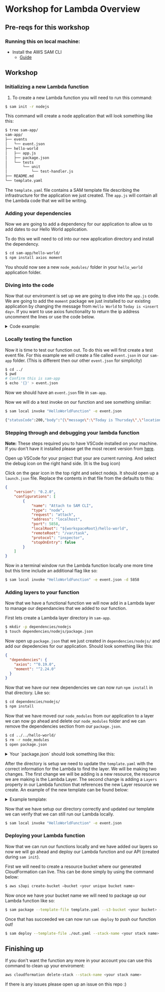 # Workshop for Lambda Overview

## Pre-reqs for this workshop

### Running this on local machine:

- Install the AWS SAM CLI
  - [Guide](https://docs.aws.amazon.com/serverless-application-model/latest/developerguide/serverless-sam-cli-install.html)

## Workshop

### Initializing a new Lambda function

1. To create a new Lambda function you will need to run this command:

```bash
$ sam init -r nodejs
```

This command will create a node application that will look something like this:

```bash
$ tree sam-app/
sam-app/
├── events
│   └── event.json
├── hello-world
│   ├── app.js
│   ├── package.json
│   └── tests
│       └── unit
│           └── test-handler.js
├── README.md
└── template.yaml
```

The `template.yaml` file contains a SAM template file describing the infrastructure for the application we just created. The `app.js` will contain all the Lambda code that we will be writing.

### Adding your dependencies 

Now we are going to add a dependency for our application to allow us to add dates to our Hello World application.

To do this we will need to cd into our new application directory and install the dependency.

```bash
$ cd sam-app/hello-world/
$ npm install axios moment
```

You should now see a new `node_modules/` folder in your `hello_world` application folder.

### Diving into the code

Now that our enviroment is set up we are going to dive into the `app.js` code. We are going to add the `moment` package we just installed to our existing application by changing the message from `Hello World` to `Today is <insert day>`. If you want to use axios functionality to return the ip address uncomment the lines or use the code below.

<details>
  <summary>Code example:</summary>
  
  This is an example of what your code could look like:

  ```javascript
  const moment = require('moment');

  const axios = require('axios')
  const url = 'http://checkip.amazonaws.com/';
  let response;

  exports.lambdaHandler = async (event, context) => {
      try {
          const ret = await axios(url);
          response = {
              'statusCode': 200,
              'body': JSON.stringify({
                  message: `Today is ${ moment().format('dddd')}`,
                  location: ret.data.trim()
              })
          }
      } catch (err) {
          console.log(err);
          return err;
      }

      return response
  };
  ```
</details>

### Locally testing the function

Now it is time to test our function out. To do this we will first create a test event file. For this example we will create a file called `event.json` in our `sam-app` folder. (This is different then our other `event.json` for simplicity)

```bash
$ cd ../
$ pwd
# Confirm this is sam-app
$ echo '{}' > event.json
```

Now we should have an `event.json` file in `sam-app`.

Now we will do a test invoke on our function and see something similiar:

```bash
$ sam local invoke "HelloWorldFunction" -e event.json

{"statusCode":200,"body":"{\"message\":\"Today is Thursday\",\"location\":\"54.208.174.178\"}"}
```

### Stepping through and debugging your lambda function

**Note:** These steps required you to have VSCode installed on your machine. If you don't have it installed please get the most recent version from [here](https://code.visualstudio.com/).

Open up VSCode for your project that your are current running. And select the debug icon on the right hand side. (It is the bug icon)

Click on the gear icon in the top right and select nodejs. It should open up a `launch.json` file. Replace the contents in that file from the defaults to this:

```json
{
    "version": "0.2.0",
    "configurations": [
        {
            "name": "Attach to SAM CLI",
            "type": "node",
            "request": "attach",
            "address": "localhost",
            "port": 5858,
            "localRoot": "${workspaceRoot}/hello-world",
            "remoteRoot": "/var/task",
            "protocol": "inspector",
            "stopOnEntry": false
        }
    ]
}
```

Now in a terminal window run the Lambda function locally one more time but this time include an additional flag like so:

```bash
$ sam local invoke "HelloWorldFunction" -e event.json -d 5858
```

### Adding layers to your function

Now that we have a functional function we will now add in a Lambda layer to manage our dependancies that we added to our function.

First lets create a Lambda layer directory in `sam-app`.

```bash
$ mkdir -p dependencies/nodejs
$ touch dependencies/nodejs/package.json
```

Now open up `package.json` that we just created in `dependencies/nodejs/` and add our depedencies for our application. Should look something like this:

```json
{
  "dependencies": {
    "axios": "^0.19.0",
    "moment": "^2.24.0"
  }
}
```

Now that we have our new dependencies we can now run `npm install` in that directory. Like so:

```bash
$ cd dependencies/nodejs/
$ npm install
```

Now that we have moved our `node_modules` from our application to a layer we can now go ahead and delete our `node_modules` folder and we can remove the dependencies section from our `package.json`. 

```bash
$ cd ../../hello-world/
$ rm -r node_modules
$ open package.json
```

<details>
  <summary>Your `package.json` should look something like this:</summary>

  This is an example `package.json`

  ```json
  {
    "name": "hello_world",
    "version": "1.0.0",
    "description": "hello world sample for NodeJS",
    "main": "app.js",
    "repository": "https://github.com/awslabs/aws-sam-cli/tree/develop/samcli/local/init/templates/cookiecutter-aws-sam-hello-nodejs",
    "author": "SAM CLI",
    "license": "MIT",
    "scripts": {
      "test": "mocha tests/unit/"
    },
    "devDependencies": {
      "chai": "^4.2.0",
      "mocha": "^6.1.4"
    }
  }
  ```
</details>


After the directory is setup we need to update the `template.yaml` with the correct information for the Lambda to find the layer. We will be making two changes. The first change we will be adding is a new resource, the resource we are making is the Lambda Layer. The second change is adding a `Layers` property in our Lambda function that references the new Layer resource we create. An example of the new template can be found below:

<details>
  <summary>Example template:</summary>

  This is an example template:

  ```yaml
  AWSTemplateFormatVersion: '2010-09-09'
  Transform: AWS::Serverless-2016-10-31
  Description: >
    sam-app

    Sample SAM Template for sam-app
    
  Globals:
    Function:
      Timeout: 3

  Resources:
    HelloWorldFunction:
      Type: AWS::Serverless::Function
      Properties:
        CodeUri: hello-world/
        Handler: app.lambdaHandler
        Layers:
          - !Ref HelloWorldDepLayer
        Runtime: nodejs10.x
        Events:
          HelloWorld:
            Type: Api
            Properties:
              Path: /hello
              Method: get
    HelloWorldDepLayer:
      Type: AWS::Serverless::LayerVersion
      Properties:
          LayerName: sam-app-dependencies
          Description: Dependencies for sam app
          ContentUri: dependencies/
          CompatibleRuntimes:
            - nodejs6.10
            - nodejs8.10
            - nodejs10.x
          LicenseInfo: 'MIT'
          RetentionPolicy: Retain

  Outputs:
    HelloWorldApi:
      Description: "API Gateway endpoint URL for Prod stage for Hello World function"
      Value: !Sub "https://${ServerlessRestApi}.execute-api.${AWS::Region}.amazonaws.com/Prod/hello/"
    HelloWorldFunction:
      Description: "Hello World Lambda Function ARN"
      Value: !GetAtt HelloWorldFunction.Arn
    HelloWorldFunctionIamRole:
      Description: "Implicit IAM Role created for Hello World function"
      Value: !GetAtt HelloWorldFunctionRole.Arn

  ```
</details>

Now that we have setup our directory correctly and updated our template we can verify that we can still run our Lambda locally.

```bash
$ sam local invoke "HelloWorldFunction" -e event.json
```

### Deploying your Lambda function

Now that we can run our functions locally and we have added our layers so now we will go ahead and deploy our Lambda function and our API (created during `sam init`).

First we will need to create a resource bucket where our generated CloudFormation can live. This can be done simply by using the command below:

```bash
$ aws s3api create-bucket –bucket <your unique bucket name>
```

Now once we have your bucket name we will need to package up our Lambda function like so:

```bash
$ sam package --template-file template.yaml --s3-bucket <your bucket> --output-template-file out.yaml
```

Once that has succeeded we can now run `sam deploy` to push our function out!

```bash
$ sam deploy --template-file ./out.yaml --stack-name <your stack name> --capabilities CAPABILITY_IAM
```


## Finishing up

If you don't want the function any more in your account you can use this command to clean up your enviroment:

```bash
aws cloudformation delete-stack --stack-name <your stack name>
```

If there is any issues please open up an issue on this repo :)

